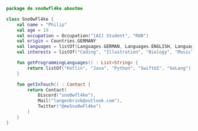```kotlin
package de.sno0wfl4ke.aboutme

class Sno0wFl4ke {
    val name = "Philip"
    val age = 19
    val occupation = Occupation("[AI] Student", "RUB")
    val origin = Countries.GERMANY
    val languages = listOf(Languages.GERMAN, Languages.ENGLISH, Languages.FRENCH, Languages.NORWEGIAN)
    val interests = listOf("Coding", "Illustration", "Biology", "Music", "Cooking)

    fun getProgrammingLanguages() : List<String> {
        return listOf("Kotlin", "Java", "Python", "SwiftUI", "GoLang")
    }

    fun getInTouch() : Contact {
        return Contact(
            Discord("sno0wfl4ke"),
            Mail("langenbrink@outlook.com"),
            Twitter("@meSno0wFl4ke")
        )
    }
}
```

<!---
Sno0wFl4ke/Sno0wFl4ke is a ✨ special ✨ repository because its `README.md` (this file) appears on your GitHub profile.
You can click the Preview link to take a look at your changes.
--->
